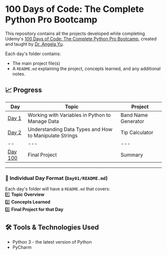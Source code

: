 # 100 Days of Code: The Complete Python Pro Bootcamp

This repository contains all the projects developed while completing Udemy's [100 Days of Code: The Complete Python Pro Bootcamp](https://www.udemy.com/course/100-days-of-code/), created and taught by [Dr. Angela Yu](https://www.udemy.com/user/4b4368a3-b5c8-4529-aa65-2056ec31f37e/).

Each day's folder contains:
- The main project file(s)
- A `README.md` explaining the project, concepts learned, and any additional notes.

## 📈 Progress  

| Day  | Topic | Project |
|------|---------|------------|
| [Day 1](https://github.com/rohitdaivat/100-Days-Of-Python/tree/main/Day01/)  | Working with Variables in Python to Manage Data  | Band Name Generator |
| [Day 2]()  | Understanding Data Types and How to Manipulate Strings  | Tip Calculator |
|--| ---| ---|
| [Day 100]() | Final Project | Summary |

---

### **🚀 Individual Day Format (`Day01/README.md`)**  

Each day's folder will have a `README.md` that covers:  
1️⃣ **Topic Overview**  
2️⃣ **Concepts Learned**  
3️⃣ **Final Project for that Day**  


## 🛠️ Tools & Technologies Used  
- Python 3 - the latest version of Python
- PyCharm
